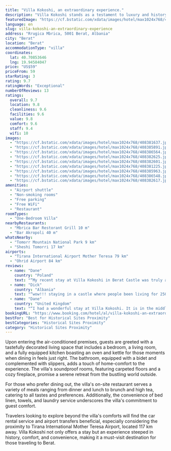```yaml
---
title: "Villa Kokoshi, an extraordinary experience."
description: "Villa Kokoshi stands as a testament to luxury and history in the heart of Berat, offering guests an unparalleled stay in a structure that dates back to the early 20th century."
featuredImage: "https://cf.bstatic.com/xdata/images/hotel/max1024x768/408381637.jpg?k=dad661896c1e5357381833f5e60a83b583531304abfac558dc23deb4ce7132a9&o=&hp=1"
language: en
slug: villa-kokoshi-an-extraordinary-experience
address: "Rrugica Mbrica, 5001 Berat, Albania"
city: "Berat"
location: "Berat"
accommodationType: "villa"
coordinates:
  lat: 40.70853646
  lng: 19.94584047
price: "US$59"
priceFrom: 59
starRating: 3
rating: 9.7
ratingWords: "Exceptional"
numberOfReviews: 13
ratings:
  overall: 9.7
  location: 9.8
  cleanliness: 9.6
  facilities: 9.6
  value: 9.8
  comfort: 9.6
  staff: 9.4
  wifi: 10
images:
  - "https://cf.bstatic.com/xdata/images/hotel/max1024x768/408381637.jpg?k=dad661896c1e5357381833f5e60a83b583531304abfac558dc23deb4ce7132a9&o=&hp=1"
  - "https://cf.bstatic.com/xdata/images/hotel/max1024x768/408385891.jpg?k=bf9fbcb1bb24c33046050532fad560353d9ac6cefb909ba2495676c12c135ae2&o=&hp=1"
  - "https://cf.bstatic.com/xdata/images/hotel/max1024x768/408386564.jpg?k=c9f18bc68ccfebddaeab4f07516d7f3ac39c3e0e9c3748be863f7701c26c47f8&o=&hp=1"
  - "https://cf.bstatic.com/xdata/images/hotel/max1024x768/408382625.jpg?k=e2241d60a718490de91d48a80447f6d20980dd65dc381661f224778b412fdd43&o=&hp=1"
  - "https://cf.bstatic.com/xdata/images/hotel/max1024x768/408382601.jpg?k=1755280e58709037996374047fa0200a9cc83dd7ed74fac9776709803526a09d&o=&hp=1"
  - "https://cf.bstatic.com/xdata/images/hotel/max1024x768/408381225.jpg?k=478274b27d1bdaa7df38b667abf92e4abcd98b84d6f68897c30a1c208938c6ec&o=&hp=1"
  - "https://cf.bstatic.com/xdata/images/hotel/max1024x768/408385963.jpg?k=7ae89937a8a131e8f777b8d4203c7cce110e2ab503158818db305fb0167b8817&o=&hp=1"
  - "https://cf.bstatic.com/xdata/images/hotel/max1024x768/408386548.jpg?k=270ffd35bd6246e70ebd155b567a51445ae1617e5a89fa0604cb00e3165c3f45&o=&hp=1"
  - "https://cf.bstatic.com/xdata/images/hotel/max1024x768/408382617.jpg?k=adb927828fc95e4ebc18bc2200b0df14c4bca040d03f2d0a383637ccb120e4c3&o=&hp=1"
amenities:
  - "Airport shuttle"
  - "Non-smoking rooms"
  - "Free parking"
  - "Free WiFi"
  - "Restaurant"
roomTypes:
  - "One-Bedroom Villa"
nearbyRestaurants:
  - "Mbrica Bar Restorant Grill 10 m"
  - "Bar Akropoli 40 m"
whatsNearby:
  - "Tomorr Mountain National Park 9 km"
  - "Sheshi Tomorri 17 km"
airports:
  - "Tirana International Airport Mother Teresa 79 km"
  - "Ohrid Airport 84 km"
reviews:
  - name: "Dane"
    country: "Poland"
    text: "“My recent stay at Villa Kokoshi in Berat Castle was truly an unforgettable experience. The villa is situated within the walls of the historic castle. The villa itself is beautifully restored, with traditional architecture and modern amenities that...”"
  - name: "Dick"
    country: "Albania"
    text: "“wow!!! staying in a castle where people been living for 2500 years is a privilege. Villa Kokoshi, an extraordinary experience cos in this villa you have all you need , beautiful living room with a chimney and a kitchen. very comfortable sofa and...”"
  - name: "Dane"
    country: "United Kingdom"
    text: "“I had a wonderful stay at Villa Kokoshi. It is in the middle of berat castle, in a very quiet area. Is a self check in and when you get in is just wow. A very luxury furniture just inside of a very old but well kept Villa. In the Kitchen is just...”"
bookingURL: "https://www.booking.com/hotel/al/villa-kokoshi-an-extraordinary-experience.en-gb.html?aid=8035640"
bestFor: "Best for Historical Sites Proximity"
bestCategories: "Historical Sites Proximity"
category: "Historical Sites Proximity"
---
```


Upon entering the air-conditioned premises, guests are greeted with a tastefully decorated living space that includes a bedroom, a living room, and a fully equipped kitchen boasting an oven and kettle for those moments when dining in feels just right. The bathroom, equipped with a bidet and complemented with slippers, adds a touch of home-comfort to the experience. The villa's soundproof rooms, featuring carpeted floors and a cozy fireplace, promise a serene retreat from the bustling world outside.

For those who prefer dining out, the villa's on-site restaurant serves a variety of meals ranging from dinner and lunch to brunch and high tea, catering to all tastes and preferences. Additionally, the convenience of bed linen, towels, and laundry service underscores the villa's commitment to guest comfort.

Travelers looking to explore beyond the villa's comforts will find the car rental service and airport transfers beneficial, especially considering the proximity to Tirana International Mother Teresa Airport, located 117 km away. Villa Kokoshi not only offers a stay but an experience steeped in history, comfort, and convenience, making it a must-visit destination for those traveling to Berat.